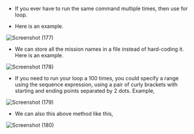 * If you ever have to run the same command multiple times, then use for loop. 

* Here is an example.

![Screenshot (177)](https://github.com/NavedtheDev/DevOps-Learnings/assets/98219227/8023a07c-2e60-40a2-bd25-1512dd6e7f75)

* We can store all the mission names in a file instead of hard-coding it. Here is an example.

![Screenshot (178)](https://github.com/NavedtheDev/DevOps-Learnings/assets/98219227/023488e7-db6a-4e04-adab-39baa9cf1449)

* If you need to run your loop a 100 times,  you could specify a range using the sequence expression, using a pair of curly brackets with starting and ending points separated by 2 dots. Example,

![Screenshot (179)](https://github.com/NavedtheDev/DevOps-Learnings/assets/98219227/e3ae94d5-14df-4527-afa8-589c743e3a79)

* We can also this above method like this, 

![Screenshot (180)](https://github.com/NavedtheDev/DevOps-Learnings/assets/98219227/bf82947c-eb19-444b-96b5-42d2d1dccb06)
